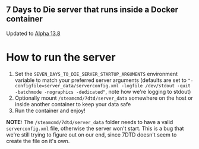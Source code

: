 ## 7 Days to Die server that runs inside a Docker container

Updated to [Alpha 13.8](https://7daystodie.com/alpha-13-8-is-out/)

# How to run the server
1. Set the ```SEVEN_DAYS_TO_DIE_SERVER_STARTUP_ARGUMENTS``` environment variable to match your preferred server arguments (defaults are set to ```"-configfile=server_data/serverconfig.xml -logfile /dev/stdout -quit -batchmode -nographics -dedicated"```, note how we're logging to stdout)
2. Optionally mount ```/steamcmd/7dtd/server_data``` somewhere on the host or inside another container to keep your data safe
3. Run the container and enjoy!

**NOTE:** The ```/steamcmd/7dtd/server_data``` folder needs to have a valid ```serverconfig.xml``` file, otherwise the server won't start. This is a bug that we're still trying to figure out on our end, since 7DTD doesn't seem to create the file on it's own.
